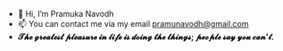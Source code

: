 - 👋 Hi, I’m Pramuka Navodh
- 📫 You can contact me via my email pramunavodh@gmail.com
- <b>𝓣𝓱𝓮 𝓰𝓻𝓮𝓪𝓽𝓮𝓼𝓽 𝓹𝓵𝓮𝓪𝓼𝓾𝓻𝓮 𝓲𝓷 𝓵𝓲𝓯𝓮 𝓲𝓼 𝓭𝓸𝓲𝓷𝓰 𝓽𝓱𝓮 𝓽𝓱𝓲𝓷𝓰𝓼; 𝓹𝓮𝓸𝓹𝓵𝓮 𝓼𝓪𝔂 𝔂𝓸𝓾 𝓬𝓪𝓷'𝓽.</b>

<!---
PramukaNavodh/PramukaNavodh is a ✨ special ✨ repository because its `README.md` (this file) appears on your GitHub profile.
You can click the Preview link to take a look at your changes.
--->
